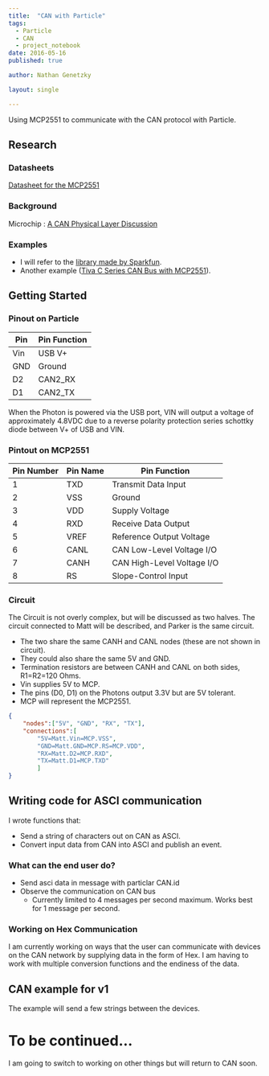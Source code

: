 ```yaml
---
title:  "CAN with Particle"
tags:
  - Particle
  - CAN
  - project_notebook
date: 2016-05-16
published: true

author: Nathan Genetzky

layout: single

---
```


Using MCP2551 to communicate with the CAN protocol with Particle.

## Research

### Datasheets

[Datasheet for the MCP2551][1]

### Background

Microchip : [A CAN Physical Layer Discussion][4]

### Examples

- I will refer to the [library made by Sparkfun][2].
- Another example ([Tiva C Series CAN Bus with MCP2551][3]).


## Getting Started

### Pinout on Particle

| Pin | Pin Function |
| --- | --- |
| Vin | USB V+ |
| GND | Ground |
| D2 | CAN2_RX |
| D1 | CAN2_TX |

When the Photon is powered via the USB port, VIN will output a voltage of approximately 4.8VDC due to a reverse polarity protection series schottky diode between V+ of USB and VIN.


### Pintout on MCP2551

| Pin Number | Pin Name | Pin Function |
| --- | --- | --- |
| 1 | TXD | Transmit Data Input |
| 2 | VSS | Ground |
| 3 | VDD | Supply Voltage |
| 4 | RXD | Receive Data Output |
| 5 | VREF | Reference Output Voltage |
| 6 | CANL | CAN Low-Level Voltage I/O |
| 7 | CANH | CAN High-Level Voltage I/O |
| 8 | RS | Slope-Control Input |

### Circuit
The Circuit is not overly complex, but will be discussed as two halves. The
circuit connected to Matt will be described, and Parker is the same circuit.
- The two share the same CANH and CANL nodes (these are not shown in circuit).
- They could also share the same 5V and GND.
- Termination resistors are between CANH and CANL on both sides, R1=R2=120 Ohms.
- Vin supplies 5V to MCP.
- The pins (D0, D1) on the Photons output 3.3V but are 5V tolerant.
- MCP will represent the MCP2551.

```json
{
    "nodes":["5V", "GND", "RX", "TX"],
    "connections":[
        "5V=Matt.Vin=MCP.VSS",
        "GND=Matt.GND=MCP.RS=MCP.VDD",
        "RX=Matt.D2=MCP.RXD",
        "TX=Matt.D1=MCP.TXD"
        ]
}
```

## Writing code for ASCI communication

I wrote functions that:
- Send a string of characters out on CAN as ASCI.
- Convert input data from CAN into ASCI and publish an event.

### What can the end user do?

- Send asci data in message with particlar CAN.id
- Observe the communication on CAN bus
    - Currently limited to 4 messages per second maximum. Works best for 1 message
per second.

### Working on Hex Communication

I am currently working on ways that the user can communicate with devices on the
CAN network by supplying data in the form of Hex. I am having to work with 
multiple conversion functions and the endiness of the data.

## CAN example for v1

The example will send a few strings between the devices.

# To be continued...

I am going to switch to working on other things but will return to CAN soon.


[1]: https://www.sparkfun.com/datasheets/DevTools/Arduino/MCP2551.pdf
[2]: https://github.com/sparkfun/SparkFun_CAN-Bus_Arduino_Library/
[3]: http://ohm.ninja/tiva-c-series-can-bus-with-mcp2551/
[4]: http://ww1.microchip.com/downloads/en/AppNotes/00228a.pdf
